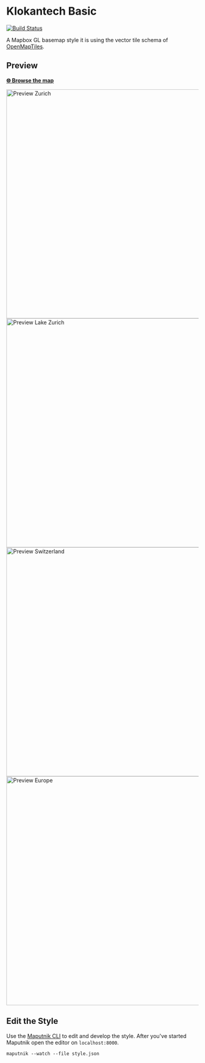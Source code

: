 # Klokantech Basic
[![Build Status](https://travis-ci.org/openmaptiles/klokantech-basic-gl-style.svg?branch=master)](https://travis-ci.org/openmaptiles/klokantech-basic-gl-style)

A Mapbox GL basemap style it is using the vector tile
schema of [OpenMapTiles](https://github.com/openmaptiles/openmaptiles).

## Preview

**[:globe_with_meridians: Browse the map](https://openmaptiles.github.io/klokantech-basic-gl-style)**

<img src="https://github.com/openmaptiles/klokantech-basic-gl-style/raw/gh-pages/preview/preview-15.png" width="600" title="Preview Zurich">

<img src="https://github.com/openmaptiles/klokantech-basic-gl-style/raw/gh-pages/preview/preview-10.png" width="600" title="Preview Lake Zurich">

<img src="https://github.com/openmaptiles/klokantech-basic-gl-style/raw/gh-pages/preview/preview-7.png" width="600" title="Preview Switzerland">

<img src="https://github.com/openmaptiles/klokantech-basic-gl-style/raw/gh-pages/preview/preview-4.png" width="600" title="Preview Europe">

## Edit the Style

Use the [Maputnik CLI](http://openmaptiles.org/docs/style/maputnik/) to edit and develop the style.
After you've started Maputnik open the editor on `localhost:8000`.

```
maputnik --watch --file style.json
```
